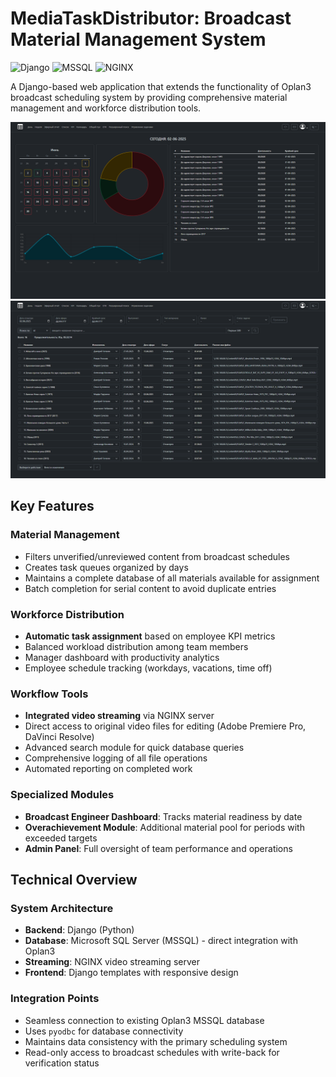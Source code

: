 # MediaTaskDistributor: Broadcast Material Management System

![Django](https://img.shields.io/badge/Django-092E20?style=for-the-badge&logo=django&logoColor=white)
![MSSQL](https://img.shields.io/badge/Microsoft%20SQL%20Server-CC2927?style=for-the-badge&logo=microsoft%20sql%20server&logoColor=white)
![NGINX](https://img.shields.io/badge/NGINX-009639?style=for-the-badge&logo=nginx&logoColor=white)

A Django-based web application that extends the functionality of Oplan3 broadcast scheduling system by providing comprehensive material management and workforce distribution tools.

![HomePage](/screenshots/home.png)
![List](/screenshots/task_manager.png)
## Key Features

### Material Management
- Filters unverified/unreviewed content from broadcast schedules
- Creates task queues organized by days
- Maintains a complete database of all materials available for assignment
- Batch completion for serial content to avoid duplicate entries

### Workforce Distribution
- **Automatic task assignment** based on employee KPI metrics
- Balanced workload distribution among team members
- Manager dashboard with productivity analytics
- Employee schedule tracking (workdays, vacations, time off)

### Workflow Tools
- **Integrated video streaming** via NGINX server
- Direct access to original video files for editing (Adobe Premiere Pro, DaVinci Resolve)
- Advanced search module for quick database queries
- Comprehensive logging of all file operations
- Automated reporting on completed work

### Specialized Modules
- **Broadcast Engineer Dashboard**: Tracks material readiness by date
- **Overachievement Module**: Additional material pool for periods with exceeded targets
- **Admin Panel**: Full oversight of team performance and operations

## Technical Overview

### System Architecture
- **Backend**: Django (Python)
- **Database**: Microsoft SQL Server (MSSQL) - direct integration with Oplan3
- **Streaming**: NGINX video streaming server
- **Frontend**: Django templates with responsive design

### Integration Points
- Seamless connection to existing Oplan3 MSSQL database
- Uses `pyodbc` for database connectivity
- Maintains data consistency with the primary scheduling system
- Read-only access to broadcast schedules with write-back for verification status

